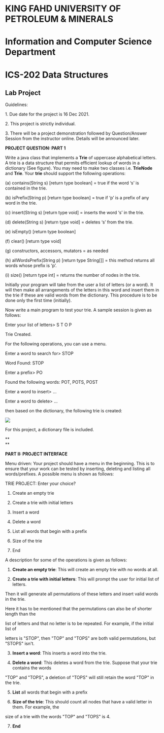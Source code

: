 # **KING FAHD UNIVERSITY OF PETROLEUM & MINERALS**

# **Information and Computer Science Department**

# ICS-202 Data Structures

## Lab Project

Guidelines:

1\. Due date for the project is 16 Dec 2021.

2\. This project is strictly individual.

3\. There will be a project demonstration followed by Question/Answer Session from the instructor online. Details will be announced later.

**PROJECT QUESTION: PART 1**

Write a java class that implements a **Trie** of uppercase alphabetical letters. A trie is a data structure that permits efficient lookup of words in a dictionary (See figure). You may need to make two classes i.e. **TrieNode** and **Trie**. Your **trie** should support the following operations:

(a) contains(String s) [return type boolean] = true if the word ‘s’ is contained in the trie.

(b) isPrefix(String p) [return type boolean] = true if ‘p’ is a prefix of any word in the trie.

(c) insert(String s) [return type void] = inserts the word ‘s’ in the trie.

(d) delete(String s) [return type void] = deletes ‘s’ from the trie.

(e) isEmpty() [return type boolean]

(f) clear() [return type void]

(g) constructors, accessors, mutators = as needed

(h) allWordsPrefix(String p) [return type String[]] = this method returns all words whose prefix is ‘p’.

(i) size() [return type int] = returns the number of nodes in the trie.

Initially your program will take from the user a list of letters (or a word). It will then make all arrangements of the letters in this word and insert them in the trie if these are valid words from the dictionary. This procedure is to be done only the first time (initially).

Now write a main program to test your trie. A sample session is given as follows:

Enter your list of letters\> S T O P

Trie Created.

For the following operations, you can use a menu.

Enter a word to search for\> STOP

Word Found: STOP

Enter a prefix\> PO

Found the following words: POT, POTS, POST

Enter a word to insert\> …

Enter a word to delete\> …

then based on the dictionary, the following trie is created:

![](media/596b33ea74a7551eb48eef90a6a9656f.png)

For this project, a dictionary file is included.

**  
**

**PART II: PROJECT INTERFACE**

Menu driven: Your project should have a menu in the beginning. This is to ensure that your work can be tested by inserting, deleting and listing all words/prefixes. A possible menu is shown as follows:

TRIE PROJECT: Enter your choice?

1) Create an empty trie

2) Create a trie with initial letters

3) Insert a word

4) Delete a word

5) List all words that begin with a prefix

6) Size of the trie

7) End

A description for some of the operations is given as follows:

1) **Create an empty trie**: This will create an empty trie with no words at all.

2) **Create a trie with initial letters**: This will prompt the user for initial list of letters.

Then it will generate all permutations of these letters and insert valid words in the trie.

Here it has to be mentioned that the permutations can also be of shorter length than the

list of letters and that no letter is to be repeated. For example, if the initial list of

letters is "STOP", then "TOP" and "TOPS" are both valid permutations, but "STOPS" isn't.

3) **Insert a word**: This inserts a word into the trie.

4) **Delete a word**: This deletes a word from the trie. Suppose that your trie contains the words

"TOP" and "TOPS", a deletion of "TOPS" will still retain the word "TOP" in the trie.

5) **List** all words that begin with a prefix

6) **Size of the trie**: This should count all nodes that have a valid letter in them. For example, the

size of a trie with the words "TOP" and "TOPS" is 4.

7) **End**
